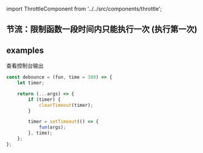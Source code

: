 import ThrottleComponent from '../../src/components/throttle';

## 节流：限制函数一段时间内只能执行一次 (执行第一次)

## examples

查看控制台输出
<ThrottleComponent/>

```javascript
const debounce = (fun, time = 300) => {
    let timer;

    return (...args) => {
        if (timer) {
            clearTimeout(timer);
        }

        timer = setTimeout(() => {
            fun(args);
        }, time);
    };
};
```
